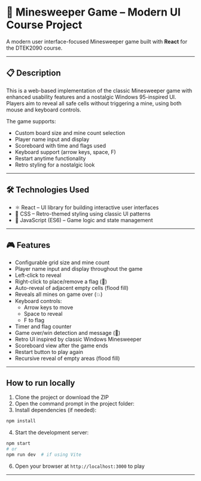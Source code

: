 # 🧨 Minesweeper Game – Modern UI Course Project
A modern user interface-focused Minesweeper game built with **React** for the DTEK2090 course.

---

## 📋 Description
This is a web-based implementation of the classic Minesweeper game with enhanced usability features and a nostalgic Windows 95-inspired UI.
Players aim to reveal all safe cells without triggering a mine, using both mouse and keyboard controls.

The game supports:
- Custom board size and mine count selection
- Player name input and display
- Scoreboard with time and flags used
- Keyboard support (arrow keys, space, F)
- Restart anytime functionality
- Retro styling for a nostalgic look

---

## 🛠️ Technologies Used
- ⚛️ React – UI library for building interactive user interfaces  
- 🎨 CSS – Retro-themed styling using classic UI patterns  
- 📜 JavaScript (ES6) – Game logic and state management  

---

## 🎮 Features
- Configurable grid size and mine count
- Player name input and display throughout the game
- Left-click to reveal
- Right-click to place/remove a flag (🚩)
- Auto-reveal of adjacent empty cells (flood fill)
- Reveals all mines on game over (💥)
- Keyboard controls:
  - Arrow keys to move  
  - Space to reveal  
  - F to flag  
- Timer and flag counter
- Game over/win detection and message (🎉)
- Retro UI inspired by classic Windows Minesweeper
- Scoreboard view after the game ends
- Restart button to play again
- Recursive reveal of empty areas (flood fill)

---

## How to run locally
1. Clone the project or download the ZIP
2. Open the command prompt in the project folder:
3. Install dependencies (if needed):
```bash
npm install
```
4. Start the development server:
```bash
npm start
# or
npm run dev  # if using Vite
```
6. Open your browser at `http://localhost:3000` to play

---
